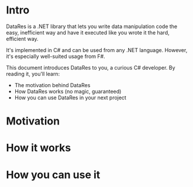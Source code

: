 # Intro

  DataRes is a .NET library that lets you write data manipulation code
  the easy, inefficient way and have it executed like you wrote it the
  hard, efficient way.

  It's implemented in C# and can be used from any .NET language.
  However, it's especially well-suited usage from F#.

  This document introduces DataRes to you, a curious C# developer.
  By reading it, you'll learn:

  * The motivation behind DataRes
  * How DataRes works (no magic, guaranteed)
  * How you can use DataRes in your next project

# Motivation



# How it works
# How you can use it
